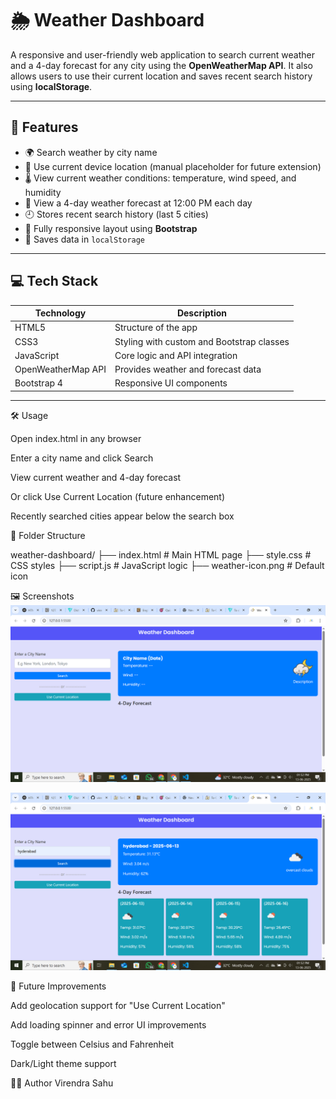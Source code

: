 # 🌦️ Weather Dashboard

A responsive and user-friendly web application to search current weather and a 4-day forecast for any city using the **OpenWeatherMap API**. It also allows users to use their current location and saves recent search history using **localStorage**.

---

## 📝 Features

- 🌍 Search weather by city name  
- 📍 Use current device location (manual placeholder for future extension)  
- 🌡️ View current weather conditions: temperature, wind speed, and humidity  
- 📅 View a 4-day weather forecast at 12:00 PM each day  
- 🕘 Stores recent search history (last 5 cities)  
- 📱 Fully responsive layout using **Bootstrap**  
- 💾 Saves data in `localStorage`

---

## 💻 Tech Stack

| Technology | Description |
|------------|-------------|
| HTML5      | Structure of the app |
| CSS3       | Styling with custom and Bootstrap classes |
| JavaScript | Core logic and API integration |
| OpenWeatherMap API | Provides weather and forecast data |
| Bootstrap 4 | Responsive UI components |

---

🛠️ Usage

Open index.html in any browser

Enter a city name and click Search

View current weather and 4-day forecast

Or click Use Current Location (future enhancement)

Recently searched cities appear below the search box

🔧 Folder Structure

weather-dashboard/
├── index.html         # Main HTML page
├── style.css          # CSS styles
├── script.js          # JavaScript logic
├── weather-icon.png   # Default icon

🖼️ Screenshots
![alt text](img/first.png)

![alt text](img/second.png)

📌 Future Improvements

Add geolocation support for "Use Current Location"

Add loading spinner and error UI improvements

Toggle between Celsius and Fahrenheit

Dark/Light theme support

👨‍💻 Author
Virendra Sahu